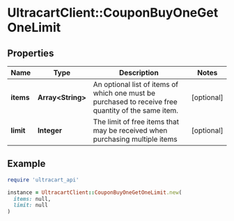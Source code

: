 # UltracartClient::CouponBuyOneGetOneLimit

## Properties

| Name | Type | Description | Notes |
| ---- | ---- | ----------- | ----- |
| **items** | **Array&lt;String&gt;** | An optional list of items of which one must be purchased to receive free quantity of the same item. | [optional] |
| **limit** | **Integer** | The limit of free items that may be received when purchasing multiple items | [optional] |

## Example

```ruby
require 'ultracart_api'

instance = UltracartClient::CouponBuyOneGetOneLimit.new(
  items: null,
  limit: null
)
```

